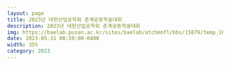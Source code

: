 ```yaml
---
layout: page
title: 2023년 대한산업공학회 춘계공동학술대회
description: 2023년 대한산업공학회 춘계공동학술대회
img: https://baelab.pusan.ac.kr/sites/baelab/atchmnfl/bbs/15879/temp_1697085816470100.tmp
date: 2023-05-31 08:59:00-0400
width: 35%
category: 2023
---
```

